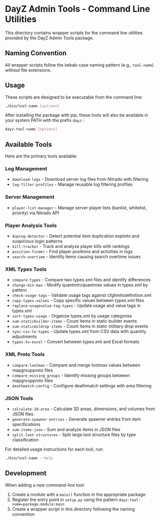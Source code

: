 # DayZ Admin Tools - Command Line Utilities

This directory contains wrapper scripts for the command line utilities provided by the DayZ Admin Tools package.

## Naming Convention

All wrapper scripts follow the kebab-case naming pattern (e.g., `tool-name`) without file extensions.

## Usage

These scripts are designed to be executable from the command line:

```bash
./bin/tool-name [options]
```

After installing the package with pip, these tools will also be available in your system PATH with
the prefix `dayz-`:

```bash
dayz-tool-name [options]
```

## Available Tools

Here are the primary tools available:

### Log Management
- `download-logs` - Download server log files from Nitrado with filtering
- `log-filter-profiles` - Manage reusable log filtering profiles

### Server Management
- `player-list-manager` - Manage server player lists (banlist, whitelist, priority) via Nitrado API

### Player Analysis Tools
- `duping-detector` - Detect potential item duplication exploits and suspicious login patterns
- `kill-tracker` - Track and analyze player kills with rankings
- `position-finder` - Find player positions and activities in logs
- `search-overtime` - Identify items causing search overtime issues

### XML Types Tools
- `compare-types` - Compare two types.xml files and identify differences
- `change-min-max` - Modify quantmin/quantmax values in types.xml by pattern
- `check-usage-tags` - Validate usage tags against cfglimitsdefinition.xml
- `copy-types-values` - Copy specific values between types.xml files
- `replace-usagevalue-tag-types` - Update usage and value tags in types.xml
- `sort-types-usage` - Organize types.xml by usage categories
- `sum-staticbuilder-items` - Count items in static builder events
- `sum-staticmildrop-items` - Count items in static military drop events
- `sync-csv-to-types` - Update types.xml from CSV data with quantity adjustments
- `types-to-excel` - Convert between types.xml and Excel formats

### XML Proto Tools
- `compare-lootmax` - Compare and merge lootmax values between mapgroupproto files
- `compare_missing_groups` - Identify missing groups between mapgroupproto files
- `deathmatch-config` - Configure deathmatch settings with area filtering

### JSON Tools
- `calculate-3d-area` - Calculate 3D areas, dimensions, and volumes from JSON files
- `generate-spawner-entries` - Generate spawner entries from item specifications
- `sum-items-json` - Sum and analyze items in JSON files
- `split-loot-structures` - Split large loot structure files by type classification

For detailed usage instructions for each tool, run:

```bash
./bin/tool-name --help
```

## Development

When adding a new command-line tool:

1. Create a module with a `main()` function in the appropriate package
2. Register the entry point in `setup.py` using the pattern `dayz-tool-name=package.module:main`
3. Create a wrapper script in this directory following the naming convention
